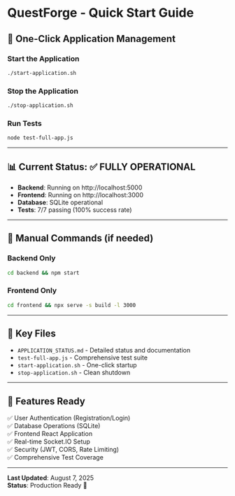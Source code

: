 # QuestForge - Quick Start Guide

## 🚀 One-Click Application Management

### Start the Application
```bash
./start-application.sh
```

### Stop the Application  
```bash
./stop-application.sh
```

### Run Tests
```bash
node test-full-app.js
```

---

## 📊 Current Status: ✅ FULLY OPERATIONAL

- **Backend**: Running on http://localhost:5000
- **Frontend**: Running on http://localhost:3000  
- **Database**: SQLite operational
- **Tests**: 7/7 passing (100% success rate)

---

## 🔧 Manual Commands (if needed)

### Backend Only
```bash
cd backend && npm start
```

### Frontend Only
```bash
cd frontend && npx serve -s build -l 3000
```

---

## 📁 Key Files

- `APPLICATION_STATUS.md` - Detailed status and documentation
- `test-full-app.js` - Comprehensive test suite
- `start-application.sh` - One-click startup
- `stop-application.sh` - Clean shutdown

---

## 🎯 Features Ready

✅ User Authentication (Registration/Login)  
✅ Database Operations (SQLite)  
✅ Frontend React Application  
✅ Real-time Socket.IO Setup  
✅ Security (JWT, CORS, Rate Limiting)  
✅ Comprehensive Test Coverage

---

**Last Updated**: August 7, 2025  
**Status**: Production Ready 🚀
